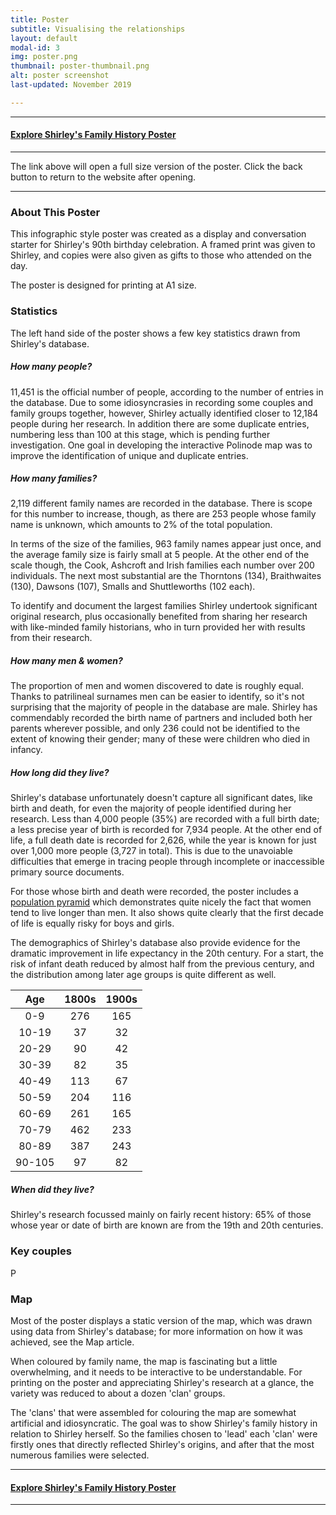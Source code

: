 ```yaml
---
title: Poster
subtitle: Visualising the relationships
layout: default
modal-id: 3
img: poster.png
thumbnail: poster-thumbnail.png
alt: poster screenshot
last-updated: November 2019

---
```


***
#### [Explore Shirley's Family History Poster](/img/portfolio/poster-fullsize.png)
***

The link above will open a full size version of the poster. Click the back button to return to the website after opening.

---

### About This Poster

This infographic style poster was created as a display and conversation starter for Shirley's 90th birthday celebration. A framed print was given to Shirley, and copies were also given as gifts to those who attended on the day.

The poster is designed for printing at A1 size.

### Statistics

The left hand side of the poster shows a few key statistics drawn from Shirley's database.

##### How many people?

11,451 is the official number of people, according to the number of entries in the database. Due to some idiosyncrasies in recording some couples and family groups together, however, Shirley actually identified closer to 12,184 people during her research. In addition there are some duplicate entries, numbering less than 100 at this stage, which is pending further investigation. One goal in developing the interactive Polinode map was to improve the identification of unique and duplicate entries.

##### How many families?

2,119 different family names are recorded in the database. There is scope for this number to increase, though, as there are 253 people whose family name is unknown, which amounts to 2% of the total population.

In terms of the size of the families, 963 family names appear just once, and the average family size is fairly small at 5 people. At the other end of the scale though, the Cook, Ashcroft and Irish families each number over 200 individuals. The next most substantial are the Thorntons (134), Braithwaites (130), Dawsons (107), Smalls and Shuttleworths (102 each).

To identify and document the largest families Shirley undertook significant original research, plus occasionally benefited from sharing her research with like-minded family historians, who in turn provided her with results from their research.

##### How many men & women?

The proportion of men and women discovered to date is roughly equal. Thanks to patrilineal surnames men can be easier to identify, so it's not surprising that the majority of people in the database are male. Shirley has commendably recorded the birth name of partners and included both her parents wherever possible, and only 236 could not be identified to the extent of knowing their gender; many of these were children who died in infancy.

##### How long did they live?

Shirley's database unfortunately doesn't capture all significant dates, like birth and death, for even the majority of people identified during her research. Less than 4,000 people (35%) are recorded with a full birth date; a less precise year of birth is recorded for 7,934 people. At the other end of life, a full death date is recorded for 2,626, while the year is known for just over 1,000 more people (3,727 in total). This is due to the unavoiable difficulties that emerge in tracing people through incomplete or inaccessible primary source documents.

For those whose birth and death were recorded, the poster includes a [population pyramid](https://en.wikipedia.org/wiki/Population_pyramid) which demonstrates quite nicely the fact that women tend to live longer than men. It also shows quite clearly that the first decade of life is equally risky for boys and girls. 

The demographics of Shirley's database also provide evidence for the dramatic improvement in life expectancy in the 20th century. For a start, the risk of infant death reduced by almost half from the previous century, and the distribution among later age groups is quite different as well.

<center>
  
Age | 1800s | 1900s
:---: | :---: | :---:
0-9 | 276 | 165
10-19 | 37 | 32
20-29 | 90 | 42
30-39 | 82 | 35
40-49 | 113 | 67
50-59 | 204 | 116
60-69 | 261 | 165
70-79 | 462 | 233
80-89 | 387 | 243
90-105 | 97 | 82

</center>

##### When did they live?

Shirley's research focussed mainly on fairly recent history: 65% of those whose year or date of birth are known are from the 19th and 20th centuries.



### Key couples

P

### Map

Most of the poster displays a static version of the map, which was drawn using data from Shirley's database; for more information on how it was achieved, see the Map article. 

When coloured by family name, the map is fascinating but a little overwhelming, and it needs to be interactive to be understandable. For printing on the poster and appreciating Shirley's research at a glance, the variety was reduced to about a dozen 'clan' groups. 

The 'clans' that were assembled for colouring the map are somewhat artificial and idiosyncratic. The goal was to show Shirley's family history in relation to Shirley herself. So the families chosen to 'lead' each 'clan' were firstly ones that directly reflected Shirley's origins, and after that the most numerous families were selected.

***
#### [Explore Shirley's Family History Poster](/img/portfolio/poster-fullsize.png)
***


